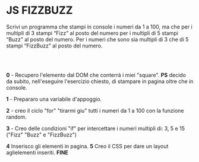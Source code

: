 # JS FIZZBUZZ

Scrivi un programma che stampi in console i numeri da 1 a 100, ma che
per i multipli di 3 stampi “Fizz” al posto del numero
per i multipli di 5 stampi “Buzz” al posto del numero.
Per i numeri che sono sia multipli di 3 che di 5 stampi “FizzBuzz” al posto del numero.

<br>
<br>

**0** - Recupero l'elemento dal DOM che conterrà i miei "square".
**PS** decido da subito, nell'eseguire l'esercizio chiesto, di stampare in pagina oltre che in console.

**1** - Prepararo una variabile d'appoggio.

**2** - creo il ciclo "for" "tirarmi giu" tutti i numeri da 1 a 100 con la funzione random.

**3** - Creo delle condizioni "if" per intercettare i numeri multipli di: 3, 5 e 15
("Fizz" "Buzz" e "FizzBuzz")

**4** Inserisco gli elementi in pagina.
**5** Creo il CSS per dare un layout aglielementi inseriti.
**FINE**
